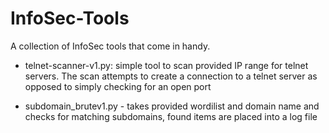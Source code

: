 # InfoSec-Tools
A collection of InfoSec tools that come in handy.

- telnet-scanner-v1.py: simple tool to scan provided IP range for telnet servers.  The scan attempts to create a connection to a telnet server as opposed to simply checking for an open port

- subdomain_brutev1.py - takes provided wordilist and domain name and checks for matching subdomains, found items are placed into a log file


